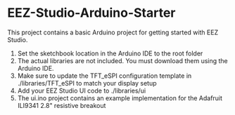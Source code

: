 # EEZ-Studio-Arduino-Starter
This project contains a basic Arduino project for getting started with EEZ Studio.

1. Set the sketchbook location in the Arduino IDE to the root folder
2. The actual libraries are not included. You must download them using the Arduino IDE.
3. Make sure to update the TFT_eSPI configuration template in ./libraries/TFT_eSPI to match your display setup
4. Add your EEZ Studio UI code to ./libraries/ui
5. The ui.ino project contains an example implementation for the Adafruit ILI9341 2.8" resistive breakout
